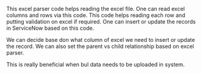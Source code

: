 This excel parser code helps reading the excel file. One can read excel columns and rows via this code. This code helps reading each row
and putting validation on excel if required. One can insert or update the records in ServiceNow based on this code.

We can decide base don what column of excel we need to insert or update the record. We can also set the parent vs child relationship
based on excel parser.

This is really beneficial when bul data needs to be uploaded in system.
